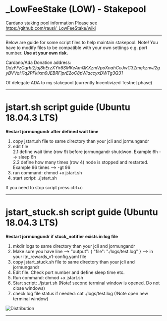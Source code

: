 # _LowFeeStake (LOW) - Stakepool
Cardano staking pool information
Please see https://github.com/rausi/_LowFeeStake/wiki

---
Below are guide for some script files to help maintain stakepool. Note! You have to modify files to be compatible with your own settings e.g. port number. **Use at your own risk.**

Cardano/Ada Donation address: _DdzFFzCqrht2jaj8hErzXYir6SMKeAmQKXzmVpoXnahCoJwC3ZmqkznvJ2gyBVVaH1q2PFkixm9JEBRFiprE2oC8pWiaccyxDWTg3Q31_

Of delegate ADA to my stakepool (currently Incentivized Testnet phase)

---
# jstart.sh script guide (Ubuntu 18.04.3 LTS)
**Restart jormungundr after defined wait time**
1. copy jstart.sh file to same directory than your jcli and jormungandr
2. edit file<br>
  2.1 define wait time (row 9) before jormungandr shutdwon. Example 6h --> sleep 6h<br>
  2.2 define how many times (row 4) node is stopped and restarted. Example 96 times --> -gt 96
3. run command: chmod +x jstart.sh
4. start script: ./jstart.sh

If you need to stop script press ctrl+c

---
# jstart_stuck.sh script guide (Ubuntu 18.04.3 LTS)
**Restart jormungundr if stuck_notifier exists in log file**
1. mkdir logs to same directory than your jcli and jormungandr
2. Make sure you have line --> "output": { "file": "./logs/test.log" } --> in your itn_rewards_v1-config.yaml file
3. copy jstart_stuck.sh file to same directory than your jcli and jormungandr
4. Edit file. Check port number and define sleep time etc.
5. Run command: chmod +x jstart.sh
6. Start script: ./jstart.sh (Note! second terminal window is opened. Do not close windows)
7. check log file status if needed: cat ./logs/test.log (!Note open new terminal window)

![Distribution](https://github.com/rausi/_LowFeeStake/blob/master/stuck_notifier.PNG)

---
